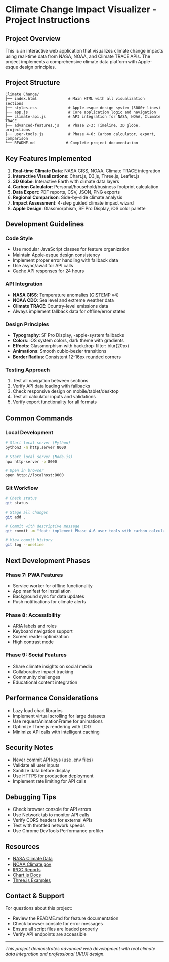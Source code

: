 # Climate Change Impact Visualizer - Project Instructions

## Project Overview
This is an interactive web application that visualizes climate change impacts using real-time data from NASA, NOAA, and Climate TRACE APIs. The project implements a comprehensive climate data platform with Apple-esque design principles.

## Project Structure
```
Climate Change/
├── index.html              # Main HTML with all visualization sections
├── styles.css              # Apple-esque design system (3000+ lines)
├── app.js                  # Core application logic and navigation
├── climate-api.js          # API integration for NASA, NOAA, Climate TRACE
├── advanced-features.js    # Phase 2-3: Timeline, 3D globe, projections
├── user-tools.js           # Phase 4-6: Carbon calculator, export, comparison
└── README.md              # Complete project documentation
```

## Key Features Implemented
1. **Real-time Climate Data**: NASA GISS, NOAA, Climate TRACE integration
2. **Interactive Visualizations**: Chart.js, D3.js, Three.js, Leaflet.js
3. **3D Globe**: Interactive Earth with climate data layers
4. **Carbon Calculator**: Personal/household/business footprint calculation
5. **Data Export**: PDF reports, CSV, JSON, PNG exports
6. **Regional Comparison**: Side-by-side climate analysis
7. **Impact Assessment**: 4-step guided climate impact wizard
8. **Apple Design**: Glassmorphism, SF Pro Display, iOS color palette

## Development Guidelines

### Code Style
- Use modular JavaScript classes for feature organization
- Maintain Apple-esque design consistency
- Implement proper error handling with fallback data
- Use async/await for API calls
- Cache API responses for 24 hours

### API Integration
- **NASA GISS**: Temperature anomalies (GISTEMP v4)
- **NOAA CDO**: Sea level and extreme weather data
- **Climate TRACE**: Country-level emissions data
- Always implement fallback data for offline/error states

### Design Principles
- **Typography**: SF Pro Display, -apple-system fallbacks
- **Colors**: iOS system colors, dark theme with gradients
- **Effects**: Glassmorphism with backdrop-filter: blur(20px)
- **Animations**: Smooth cubic-bezier transitions
- **Border Radius**: Consistent 12-16px rounded corners

### Testing Approach
1. Test all navigation between sections
2. Verify API data loading with fallbacks
3. Check responsive design on mobile/tablet/desktop
4. Test all calculator inputs and validations
5. Verify export functionality for all formats

## Common Commands

### Local Development
```bash
# Start local server (Python)
python3 -m http.server 8000

# Start local server (Node.js)
npx http-server -p 8000

# Open in browser
open http://localhost:8000
```

### Git Workflow
```bash
# Check status
git status

# Stage all changes
git add .

# Commit with descriptive message
git commit -m "feat: implement Phase 4-6 user tools with carbon calculator"

# View commit history
git log --oneline
```

## Next Development Phases

### Phase 7: PWA Features
- Service worker for offline functionality
- App manifest for installation
- Background sync for data updates
- Push notifications for climate alerts

### Phase 8: Accessibility
- ARIA labels and roles
- Keyboard navigation support
- Screen reader optimization
- High contrast mode

### Phase 9: Social Features
- Share climate insights on social media
- Collaborative impact tracking
- Community challenges
- Educational content integration

## Performance Considerations
- Lazy load chart libraries
- Implement virtual scrolling for large datasets
- Use requestAnimationFrame for animations
- Optimize Three.js rendering with LOD
- Minimize API calls with intelligent caching

## Security Notes
- Never commit API keys (use .env files)
- Validate all user inputs
- Sanitize data before display
- Use HTTPS for production deployment
- Implement rate limiting for API calls

## Debugging Tips
- Check browser console for API errors
- Use Network tab to monitor API calls
- Verify CORS headers for external APIs
- Test with throttled network speeds
- Use Chrome DevTools Performance profiler

## Resources
- [NASA Climate Data](https://climate.nasa.gov/vital-signs/)
- [NOAA Climate.gov](https://www.climate.gov/)
- [IPCC Reports](https://www.ipcc.ch/)
- [Chart.js Docs](https://www.chartjs.org/docs/)
- [Three.js Examples](https://threejs.org/examples/)

## Contact & Support
For questions about this project:
- Review the README.md for feature documentation
- Check browser console for error messages
- Ensure all script files are loaded properly
- Verify API endpoints are accessible

---
*This project demonstrates advanced web development with real climate data integration and professional UI/UX design.*